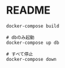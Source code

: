 # README

```shell
docker-compose build

# dbのみ起動
docker-compose up db

# すべて停止
docker-compose down
```